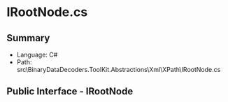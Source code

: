 ﻿# IRootNode.cs

## Summary

* Language: C#
* Path: src\BinaryDataDecoders.ToolKit.Abstractions\Xml\XPath\IRootNode.cs

## Public Interface - IRootNode

